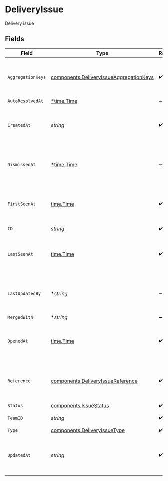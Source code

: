 # DeliveryIssue

Delivery issue


## Fields

| Field                                                                                              | Type                                                                                               | Required                                                                                           | Description                                                                                        | Example                                                                                            |
| -------------------------------------------------------------------------------------------------- | -------------------------------------------------------------------------------------------------- | -------------------------------------------------------------------------------------------------- | -------------------------------------------------------------------------------------------------- | -------------------------------------------------------------------------------------------------- |
| `AggregationKeys`                                                                                  | [components.DeliveryIssueAggregationKeys](../../models/components/deliveryissueaggregationkeys.md) | :heavy_check_mark:                                                                                 | Keys used as the aggregation keys a 'delivery' type issue                                          |                                                                                                    |
| `AutoResolvedAt`                                                                                   | [*time.Time](https://pkg.go.dev/time#Time)                                                         | :heavy_minus_sign:                                                                                 | N/A                                                                                                |                                                                                                    |
| `CreatedAt`                                                                                        | *string*                                                                                           | :heavy_check_mark:                                                                                 | ISO timestamp for when the issue was created                                                       |                                                                                                    |
| `DismissedAt`                                                                                      | [*time.Time](https://pkg.go.dev/time#Time)                                                         | :heavy_minus_sign:                                                                                 | ISO timestamp for when the issue was dismissed                                                     |                                                                                                    |
| `FirstSeenAt`                                                                                      | [time.Time](https://pkg.go.dev/time#Time)                                                          | :heavy_check_mark:                                                                                 | ISO timestamp for when the issue was first opened                                                  |                                                                                                    |
| `ID`                                                                                               | *string*                                                                                           | :heavy_check_mark:                                                                                 | Issue ID                                                                                           | iss_YXKv5OdJXCiVwkPhGy                                                                             |
| `LastSeenAt`                                                                                       | [time.Time](https://pkg.go.dev/time#Time)                                                          | :heavy_check_mark:                                                                                 | ISO timestamp for when the issue last occured                                                      |                                                                                                    |
| `LastUpdatedBy`                                                                                    | **string*                                                                                          | :heavy_minus_sign:                                                                                 | ID of the team member who last updated the issue status                                            |                                                                                                    |
| `MergedWith`                                                                                       | **string*                                                                                          | :heavy_minus_sign:                                                                                 | N/A                                                                                                |                                                                                                    |
| `OpenedAt`                                                                                         | [time.Time](https://pkg.go.dev/time#Time)                                                          | :heavy_check_mark:                                                                                 | ISO timestamp for when the issue was last opened                                                   |                                                                                                    |
| `Reference`                                                                                        | [components.DeliveryIssueReference](../../models/components/deliveryissuereference.md)             | :heavy_check_mark:                                                                                 | Reference to the event and attempt an issue is being created for.                                  |                                                                                                    |
| `Status`                                                                                           | [components.IssueStatus](../../models/components/issuestatus.md)                                   | :heavy_check_mark:                                                                                 | Issue status                                                                                       |                                                                                                    |
| `TeamID`                                                                                           | *string*                                                                                           | :heavy_check_mark:                                                                                 | ID of the workspace                                                                                |                                                                                                    |
| `Type`                                                                                             | [components.DeliveryIssueType](../../models/components/deliveryissuetype.md)                       | :heavy_check_mark:                                                                                 | N/A                                                                                                |                                                                                                    |
| `UpdatedAt`                                                                                        | *string*                                                                                           | :heavy_check_mark:                                                                                 | ISO timestamp for when the issue was last updated                                                  |                                                                                                    |